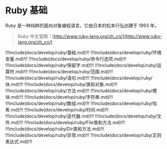 # Ruby 基础

Ruby 是一种纯粹的面向对象编程语言。它由日本的松本行弘创建于 1993 年。

> Ruby 中文官网：[http://www.ruby-lang.org/zh_cn/](http://www.ruby-lang.org/zh_cn/)

<!-- prettier-ignore-start -->
!!!include(docs/develop/ruby/基础.md)!!!
!!!include(docs/develop/ruby/环境变量.md)!!!
!!!include(docs/develop/ruby/命令行选项.md)!!!
!!!include(docs/develop/ruby/保留字.md)!!!
!!!include(docs/develop/ruby/运算符.md)!!!
!!!include(docs/develop/ruby/范围.md)!!!
!!!include(docs/develop/ruby/语句.md)!!!
!!!include(docs/develop/ruby/块.md)!!!
!!!include(docs/develop/ruby/类和对象.md)!!!
!!!include(docs/develop/ruby/方法.md)!!!
!!!include(docs/develop/ruby/模块.md)!!!
!!!include(docs/develop/ruby/字符串.md)!!!
!!!include(docs/develop/ruby/数组.md)!!!
!!!include(docs/develop/ruby/哈希.md)!!!
!!!include(docs/develop/ruby/时间.md)!!!
!!!include(docs/develop/ruby/迭代器.md)!!!
!!!include(docs/develop/ruby/文件.md)!!!
!!!include(docs/develop/ruby/File类和方法.md)!!!
!!!include(docs/develop/ruby/Dir类和方法.md)!!!
!!!include(docs/develop/ruby/异常.md)!!!
!!!include(docs/develop/ruby/正则表达式.md)!!!
<!-- prettier-ignore-end -->
